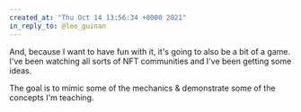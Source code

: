 ```yaml
---
created_at: "Thu Oct 14 13:56:34 +0000 2021"
in_reply_to: @leo_guinan
---
```


And, because I want to have fun with it, it's going to also be a bit of a game. I've been watching all sorts of NFT communities and I've been getting some ideas.

The goal is to mimic some of the mechanics &amp; demonstrate some of the concepts I'm teaching.